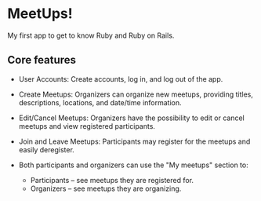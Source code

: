 # MeetUps!
My first app to get to know Ruby and Ruby on Rails.

## Core features
* User Accounts: Create accounts, log in, and log out of the app.

* Create Meetups: Organizers can organize new meetups, providing titles, descriptions, locations, and date/time information.

* Edit/Cancel Meetups: Organizers have the possibility to edit or cancel meetups and view registered participants.

* Join and Leave Meetups: Participants may register for the meetups and easily deregister.

* Both participants and organizers can use the "My meetups" section to:

   * Participants – see meetups they are registered for.
   * Organizers – see meetups they are organizing.
